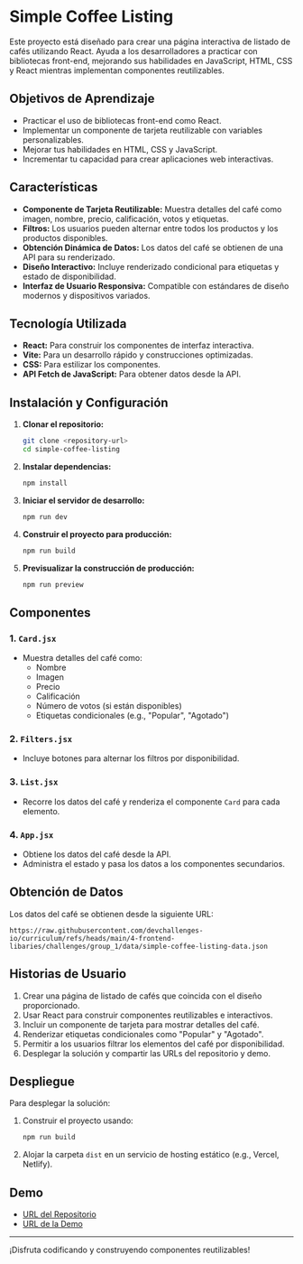 # Simple Coffee Listing

Este proyecto está diseñado para crear una página interactiva de listado de cafés utilizando React. Ayuda a los desarrolladores a practicar con bibliotecas front-end, mejorando sus habilidades en JavaScript, HTML, CSS y React mientras implementan componentes reutilizables.

## Objetivos de Aprendizaje
- Practicar el uso de bibliotecas front-end como React.
- Implementar un componente de tarjeta reutilizable con variables personalizables.
- Mejorar tus habilidades en HTML, CSS y JavaScript.
- Incrementar tu capacidad para crear aplicaciones web interactivas.

## Características
- **Componente de Tarjeta Reutilizable:** Muestra detalles del café como imagen, nombre, precio, calificación, votos y etiquetas.
- **Filtros:** Los usuarios pueden alternar entre todos los productos y los productos disponibles.
- **Obtención Dinámica de Datos:** Los datos del café se obtienen de una API para su renderizado.
- **Diseño Interactivo:** Incluye renderizado condicional para etiquetas y estado de disponibilidad.
- **Interfaz de Usuario Responsiva:** Compatible con estándares de diseño modernos y dispositivos variados.

## Tecnología Utilizada
- **React:** Para construir los componentes de interfaz interactiva.
- **Vite:** Para un desarrollo rápido y construcciones optimizadas.
- **CSS:** Para estilizar los componentes.
- **API Fetch de JavaScript:** Para obtener datos desde la API.

## Instalación y Configuración

1. **Clonar el repositorio:**
   ```bash
   git clone <repository-url>
   cd simple-coffee-listing
   ```

2. **Instalar dependencias:**
   ```bash
   npm install
   ```

3. **Iniciar el servidor de desarrollo:**
   ```bash
   npm run dev
   ```

4. **Construir el proyecto para producción:**
   ```bash
   npm run build
   ```

5. **Previsualizar la construcción de producción:**
   ```bash
   npm run preview
   ```

## Componentes

### 1. `Card.jsx`
- Muestra detalles del café como:
  - Nombre
  - Imagen
  - Precio
  - Calificación
  - Número de votos (si están disponibles)
  - Etiquetas condicionales (e.g., "Popular", "Agotado")

### 2. `Filters.jsx`
- Incluye botones para alternar los filtros por disponibilidad.

### 3. `List.jsx`
- Recorre los datos del café y renderiza el componente `Card` para cada elemento.

### 4. `App.jsx`
- Obtiene los datos del café desde la API.
- Administra el estado y pasa los datos a los componentes secundarios.

## Obtención de Datos
Los datos del café se obtienen desde la siguiente URL:

```
https://raw.githubusercontent.com/devchallenges-io/curriculum/refs/heads/main/4-frontend-libaries/challenges/group_1/data/simple-coffee-listing-data.json
```

## Historias de Usuario
1. Crear una página de listado de cafés que coincida con el diseño proporcionado.
2. Usar React para construir componentes reutilizables e interactivos.
3. Incluir un componente de tarjeta para mostrar detalles del café.
4. Renderizar etiquetas condicionales como "Popular" y "Agotado".
5. Permitir a los usuarios filtrar los elementos del café por disponibilidad.
6. Desplegar la solución y compartir las URLs del repositorio y demo.

## Despliegue

Para desplegar la solución:
1. Construir el proyecto usando:
   ```bash
   npm run build
   ```
2. Alojar la carpeta `dist` en un servicio de hosting estático (e.g., Vercel, Netlify).

## Demo
- [URL del Repositorio](https://github.com/viCasChez/simple-coffee-listing)
- [URL de la Demo](https://vicaschez.github.io/simple-coffee-listing/)

---

¡Disfruta codificando y construyendo componentes reutilizables!

